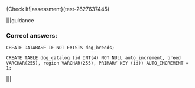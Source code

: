 {Check It!|assessment}(test-2627637445)


|||guidance
### Correct answers:

`CREATE DATABASE IF NOT EXISTS dog_breeds;`

```
CREATE TABLE dog_catalog (id INT(4) NOT NULL auto_increment, breed VARCHAR(255), region VARCHAR(255), PRIMARY KEY (id)) AUTO_INCREMENT = 1;
```

|||
